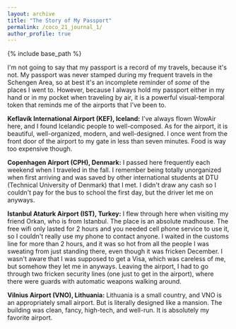 ```yaml
---
layout: archive
title: "The Story of My Passport"
permalink: /coco_21_journal_1/
author_profile: true
---
```


{% include base_path %}

I'm not going to say that my passport is a record of my travels, because it's not. My passport was never stamped during my frequent travels in the Schengen Area, so at best it's an incomplete reminder of *some* of the places I went to. However, because I always hold my passport either in my hand or in my pocket when traveling by air, it is a powerful visual-temporal token that reminds me of the airports that I've been to.

**Keflavík International Airport (KEF), Iceland:** I've always flown WowAir here, and I found Icelandic people to well-composed. As for the airport, it is beautiful, well-organized, modern, and well-designed. I once went from the front door of the airport to my gate in less than seven minutes. Food is way too expensive though.

**Copenhagen Airport (CPH), Denmark:** I passed here frequently each weekend when I traveled in the fall. I remember being totally unorganized when first arriving and was saved by other international students at DTU (Technical University of Denmark) that I met. I didn't draw any cash so I couldn't pay for the bus to school the first day, but the driver let me on anyways.

**Istanbul Ataturk Airport (IST), Turkey:** I flew through here when visiting my friend Orkan, who is from Istanbul. The place is an absolute madhouse. The free wifi only lasted for 2 hours and you needed cell phone service to use it, so I couldn't really use my phone to contact anyone. I waited in the customs line for more than 2 hours, and it was so hot from all the people I was sweating from just standing there, even though it was fricken December. I wasn't aware that I was supposed to get a Visa, which was careless of me, but somehow they let me in anyways. Leaving the airport, I had to go through two fricken security lines (one just to get in the airport), where there were guards with automatic weapons walking around.

**Vilnius Airport (VNO), Lithuania:** Lithuania is a small country, and VNO is an appropriately small airport. But is literally designed like a mansion. The building was clean, fancy, high-tech, and well-run. It is absolutely my favorite airport. 
